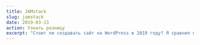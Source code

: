 ```yaml
---
title: JAMstack
slug: jamstack
date: 2019-03-13
action: Узнать разницу
excerpt: "Стоит ли создавать сайт на WordPress в 2019 году? Я сравнил процесс создания сайта по двум подходами: если он полностью построен на WordPress и если он создан как статичный сайт по технологии JAMstack. Какой из лучше и почему — читайте в этой статье."
---
```

